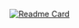[![Readme Card](https://github-readme-stats.vercel.app/api/pin/?username=GustavoCHIQ&repo=github-readme-stats)](https://github.com/anuraghazra/github-readme-stats)
